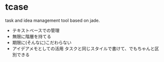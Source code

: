 tcase
=====

task and idea management tool based on jade.

* テキストベースでの管理
* 無限に階層を持てる
* 期限に(そんなに)こだわらない
* アイデアメモとしての活用 タスクと同じスタイルで書けて、でもちゃんと区別できる
